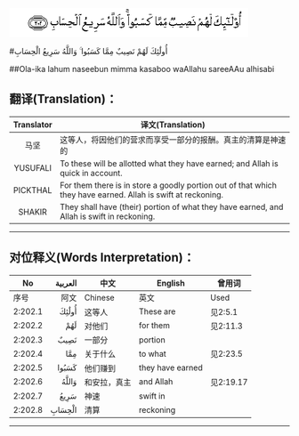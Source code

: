![002:202](images/002_202.gif)

#أُولَٰئِكَ لَهُمْ نَصِيبٌ مِمَّا كَسَبُوا ۚ وَاللَّهُ سَرِيعُ الْحِسَابِ 

##Ola-ika lahum naseebun mimma kasaboo waAllahu sareeAAu alhisabi 

## 翻译(Translation)：

| Translator | 译文(Translation)                                            |
| :--------: | ------------------------------------------------------------ |
|    马坚    | 这等人，将因他们的营求而享受一部分的报酬。真主的清算是神速的 |
|  YUSUFALI  | To these will be allotted what they have earned; and Allah is quick in account. |
|  PICKTHAL  | For them there is in store a goodly portion out of that which they have earned. Allah is swift at reckoning. |
|   SHAKIR   | They shall have (their) portion of what they have earned, and Allah is swift in reckoning. |

---

## 对位释义(Words Interpretation)：

| No   | العربية | 中文    | English | 曾用词 |
| ---- | ------: | ------- | ------- | ------ |
| 序号 |    阿文 | Chinese | 英文    | Used   |
| 2:202.1 | أُولَٰئِكَ  | 这等人       | These are        | 见2:5.1   |
| 2:202.2 | لَهُمْ    | 对他们 | for them         | 见2:11.3  |
| 2:202.3 | نَصِيبٌ   | 一部分       | portion          |           |
| 2:202.4 | مِمَّا    | 关于什么     | to what          | 见2:23.5  |
| 2:202.5 | كَسَبُوا  | 他们赚到     | they have earned |           |
| 2:202.6 | وَاللَّهُ  | 和安拉，真主 | and Allah        | 见2:19.17 |
| 2:202.7 | سَرِيعُ   | 神速         | swift in         |           |
| 2:202.8 | الْحِسَابِ | 清算         | reckoning        |           |

---
